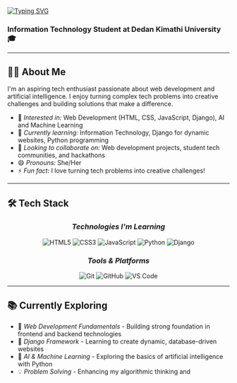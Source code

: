   [![Typing SVG](https://readme-typing-svg.demolab.com?font=Fira+Code&weight=600&size=40&pause=1000&color=FF69B4&center=true&width=1100&height=100&lines=👋+Hi%2C+I'm+Diana+Gugi+from+Kenya!;💻+Aspiring+Tech+Enthusiast;🌱+Web+Developer+%26+AI+Learner)](https://git.io/typing-svg)

### Information Technology Student at Dedan Kimathi University 🎓

---

## 👩‍💻 About Me

I'm an aspiring tech enthusiast passionate about web development and artificial intelligence. I enjoy turning complex tech problems into creative challenges and building solutions that make a difference.

- 👀 *Interested in:* Web Development (HTML, CSS, JavaScript, Django), AI and Machine Learning
- 🌱 *Currently learning:* Information Technology, Django for dynamic websites, Python programming
- 💞 *Looking to collaborate on:* Web development projects, student tech communities, and hackathons
- 😄 *Pronouns:* She/Her
- ⚡ *Fun fact:* I love turning tech problems into creative challenges!

---

## 🛠 Tech Stack

<div align="center">

### *Technologies I'm Learning*
![HTML5](https://img.shields.io/badge/HTML5-E34F26?style=for-the-badge&logo=html5&logoColor=white)
![CSS3](https://img.shields.io/badge/CSS3-1572B6?style=for-the-badge&logo=css3&logoColor=white)
![JavaScript](https://img.shields.io/badge/JavaScript-F7DF1E?style=for-the-badge&logo=javascript&logoColor=black)
![Python](https://img.shields.io/badge/Python-3776AB?style=for-the-badge&logo=python&logoColor=white)
![Django](https://img.shields.io/badge/Django-092E20?style=for-the-badge&logo=django&logoColor=white)

### *Tools & Platforms*
![Git](https://img.shields.io/badge/Git-F05032?style=for-the-badge&logo=git&logoColor=white)
![GitHub](https://img.shields.io/badge/GitHub-181717?style=for-the-badge&logo=github&logoColor=white)
![VS Code](https://img.shields.io/badge/VS_Code-007ACC?style=for-the-badge&logo=visual-studio-code&logoColor=white)

</div>

---

## 📚 Currently Exploring

- 🔭 *Web Development Fundamentals* - Building strong foundation in frontend and backend technologies
- 🌱 *Django Framework* - Learning to create dynamic, database-driven websites
- 🤖 *AI & Machine Learning* - Exploring the basics of artificial intelligence with Python
- 💡 *Problem Solving* - Enhancing my algorithmic thinking and

